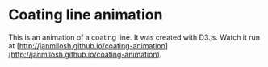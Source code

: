 # Coating line animation

This is an animation of a coating line. It was created with D3.js. Watch it run at [http://janmilosh.github.io/coating-animation](http://janmilosh.github.io/coating-animation).

